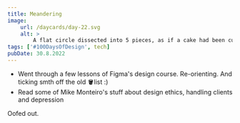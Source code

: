 ```yaml
---
title: Meandering
image:
    url: /daycards/day-22.svg
    alt: >
        A flat circle dissected into 5 pieces, as if a cake had been cut by an excentric person. All pieces run together in the middle though. Each one has a different color from a palette of cool blues, running into green. Text: 100 Days of Design, Day 22.
tags: ['#100DaysOfDesign', tech]
pubDate: 30.8.2022
---
```


-   Went through a few lessons of Figma's design course. Re-orienting. And ticking smth off the old 🪣list :)
-   Read some of Mike Monteiro's stuff about design ethics, handling clients and depression

Oofed out.
